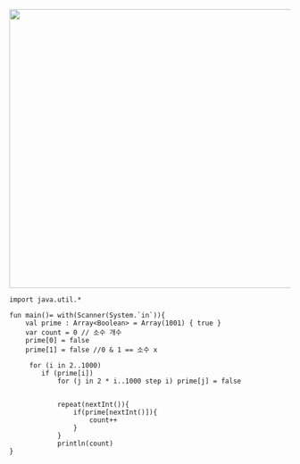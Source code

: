 <img src="https://user-images.githubusercontent.com/84216838/205313424-250678ed-6621-40a1-ba58-12011dabce00.png" width= 750 height =500>

```
import java.util.*

fun main()= with(Scanner(System.`in`)){
    val prime : Array<Boolean> = Array(1001) { true } 
    var count = 0 // 소수 개수 
    prime[0] = false
    prime[1] = false //0 & 1 == 소수 x
    
     for (i in 2..1000)
        if (prime[i])
            for (j in 2 * i..1000 step i) prime[j] = false
  

            repeat(nextInt()){
                if(prime[nextInt()]){
                    count++
                }
            }
            println(count)
}
```
